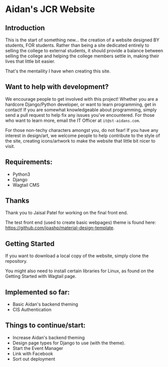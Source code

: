 # Aidan's JCR Website
## Introduction
This is the start of something new... the creation of a website designed BY students, FOR students. Rather than being a site dedicated entirely to selling the college to external students, it should provide a balance between selling the college and helping the college members settle in, making their lives that little bit easier.

That's the mentaility I have when creating this site.

## Want to help with development?
We encourage people to get involved with this project! Whether you are a hardcore Django/Python developer, or want to learn programming, get in contact! If you are somewhat knowledgeable about programming, simply send a pull request to help fix any issues you've encountered. For those who want to learn more, email the IT Officer at `it@st-aidans.com`. 

For those non-techy characters amongst you, do not fear! If you have any interest in design/art, we welcome people to help contribute to the style of the site, creating icons/artwork to make the website that little bit nicer to visit.

## Requirements:
+ Python3
+ Django
+ Wagtail CMS

## Thanks
Thank you to Jaisal Patel for working on the final front end.

The test front end (used to create basic webpages) theme is found here: https://github.com/joashp/material-design-template.

## Getting Started
If you want to download a local copy of the website, simply clone the repository.

You might also need to install certain libraries for Linux, as found on the Getting Started with Wagtail page.

## Implemented so far:
+ Basic Aidan's backend theming
+ CIS Authentication

## Things to continue/start:
+ Increase Aidan's backend theming
+ Design page types for Django to use (with the theme).
+ Start the Event Manager
+ Link with Facebook
+ Sort out deployment
